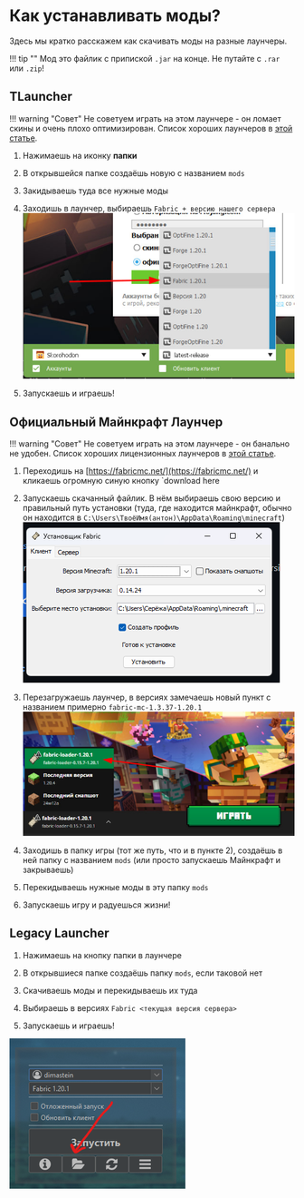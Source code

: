 # Как устанавливать моды?

Здесь мы кратко расскажем как скачивать моды на разные лаунчеры.

!!! tip ""
    Мод это файлик с припиской `.jar` на конце. Не путайте с `.rar` или `.zip`!

## **TLauncher**

!!! warning "Совет"
    Не советуем играть на этом лаунчере - он ломает скины и очень плохо оптимизирован. Список хороших лаунчеров в [этой статье](launcher.md).

1. Нажимаешь на иконку **папки**

2. В открывшейся папке создаёшь новую с названием `mods`

3. Закидываешь туда все нужные моды

4. Заходишь в лаунчер, выбираешь `Fabric + версию нашего сервера` ![version](../assets/guides/mods/tlauncher_version.jpg)

5. Запускаешь и играешь!

## **Официальный Майнкрафт Лаунчер**

!!! warning "Совет"
    Не советуем играть на этом лаунчере - он банально не удобен. Список хороших лицензионных лаунчеров в [этой статье](launcher.md).

1. Переходишь на [https://fabricmc.net/](https://fabricmc.net/) и кликаешь огромную синую кнопку `download here

2. Запускаешь скачанный файлик. В нём выбираешь свою версию и правильный путь установки (туда, где находится майнкрафт, обычно он находится в `C:\Users\ТвоёИмя(антон)\AppData\Roaming\minecraft`) ![fabric](../assets/guides/mods/fabric_installer.png)

3. Перезагружаешь лаунчер, в версиях замечаешь новый пункт с названием примерно `fabric-mc-1.3.37-1.20.1` ![of_ver](../assets/guides/mods/of_launcher_version.jpg)

4. Заходишь в папку игры (тот же путь, что и в пункте 2), создаёшь в ней папку с названием `mods` (или просто запускаешь Майнкрафт и закрываешь)

5. Перекидываешь нужные моды в эту папку `mods`

6. Запускаешь игру и радуешься жизни!

## **Legacy Launcher**

1. Нажимаешь на кнопку папки в лаунчере

2. В открывшиеся папке создаёшь папку `mods`, если таковой нет

3. Скачиваешь моды и перекидываешь их туда 

4. Выбираешь в версиях `Fabric <текущая версия сервера>`

5. Запускаешь и играешь!

![legacy](../assets/guides/mods/legacy_launcher.png)




